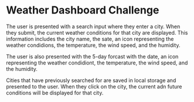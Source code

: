 # Weather Dashboard Challenge

The user is presented with a search input where they enter a city. When they submit, the current weather conditions for that city are displayed. This information includes the city name, the sate, an icon representing the weather condidions, the temperature, the wind speed, and the humidity. 

The user is also presented with the 5-day forcast with the date, an icon representing the weather condidiont, the temperature, the wind speed, and the humidity. 

Cities that have previously searched for are saved in local storage and presented to the user. When they click on the city, the current adn future conditions will be displayed for that city.

